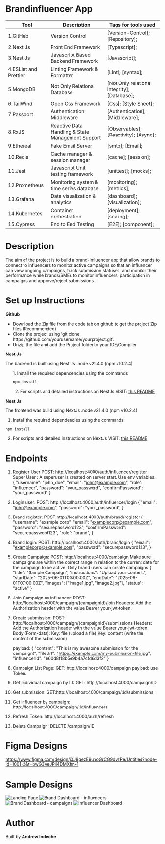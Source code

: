 # Brandinfluencer App

|Tool                | Description                    | Tags for tools used                                                                                               |
| ------------------- | ------------------------------ | ---------------------------------------------------------------------------------------------------- |
| 1.GitHub| Version Control| [Version-Control]; [Repository];|
| 2.Next Js| Front End Framework| [Typescript];|
| 3.Nest Js |  Javascript Based Backend Framework| [Javascript];|
| 4.ESLint and Prettier| Linting Framework & Formatter| [Lint]; [syntax];|
| 5.MongoDB | Not Only Relational Database| [Not Only relational Integrity]; [Database];|
| 6.TailWind | Open Css Framework| [Css]; [Style Sheet];|
| 7.Passport | Authentication Middleware| [Authentication]; [Middleware];|
| 8.RxJS | Reactive Data Handling & State Management Support | [Observables]; [Reactivity]; [Async];
| 9.Ethereal | Fake Email Server| [smtp]; [Email];|
| 10.Redis | Cache manager & session manager| [cache]; [session];|
| 11.Jest | Javascript Unit testing framework| [unittest]; [mocks];|
| 12.Prometheus | Monitoring system & time series database | [monitoring]; [metrics]; |
| 13.Grafana | Data visualization & analytics | [dashboard]; [visualization]; |
| 14.Kubernetes | Container orchestration | [deployment]; [scaling]; |
| 15.Cypress | End to End Testing | [E2E]; [component]; |

## <h1> Description</h1>
<p>The aim of the project is to build a brand-influencer app that allow brands to connect to influencers to monitor active campaigns so that an influencer can view ongoing campaigns, track submission statuses, and monitor their performance while brands/SMEs to monitor influencers' participation in campaigns and approve/reject submissions..</p>

## <h1> Set up Instructions</h1>
<p><b>Github</b></p>
<ul>
<li> Download the Zip file from the code tab on github to get the project Zip files (Recommended)</li>
<li> Clone the project using 'git clone https://github.com/yourusername/yourproject.git'.</li>
<li> Unzip the file and add the Project folder to your IDE/Compiler</li>
</ul>

<p><b>Nest Js</b></p>
The backend is built using Nest Js .node v21.4.0 (npm v10.2.4)
<ul>
1. Install the required dependencies using the commands 

```bash
npm install
```

2. For scripts and detailed instructions on NestJs VISIT: [this README](backend/README.md)

</ul>

<p><b>Nest Js</b></p>
The frontend was build using NextJs .node v21.4.0 (npm v10.2.4)

1. Install the required dependencies using the commands 

```bash
npm install
```

2. For scripts and detailed instructions on NextJs VISIT: [this README](frontend/README.md)

## <h1> Endpoints </h1>

1. Register User POST: http://localhost:4000/auth/influencer/register
            Super User : A superuser is created on server start. Use env variables.         
    {
    "username": "john_doe",
    "email": "john@example.com",
    "role": "influencer",
    "password": "your_password",
    "confirmPassword": "your_password"
    }

2. Login user: POST: http://localhost:4000/auth/influencer/login
    {
    "email": "john@example.com",
    "password": "your_password",
    }

3. Brand register: POST:http://localhost:4000/auth/brand/register
    {
    "username": "example corp",
    "email": "examplecorp@example.com",
    "password": "securepassword123",
    "confirmPassword": "securepassword123",
    "role": "brand",
    }

4. Brand login: POST: http://localhost:4000/auth/brand/login
    {
    "email": "examplecorp@example.com",
    "password": "securepassword123",
    }

2. Create Campaign: POST: http://localhost:4000/campaign
    Make sure campaigns are within the correct range in relation to the current date
    for the campaign to be active.
    Only brand users can create campaigns
    {
    "title": "Sample Campaign",
    "instructions": "Upload your content.",
    "startDate": "2025-06-01T00:00:00Z",
    "endDate": "2025-06-01T07:00:00Z",
    "images": ["image1.jpg", "image2.jpg"],
    "status": "active"
    }

3. Join Campaign as influencer:
    POST: http://localhost:4000/campaign/{campaignId}/join
    Headers: Add the Authorization header with the value Bearer your-jwt-token.

3. Create submission:
    POST: http://localhost:4000/campaign/{campaignId}/submissions
    Headers: Add the Authorization header with the value Bearer your-jwt-token.
    Body (Form-data):
    Key: file (upload a file)
    Key: content (write the content of the submission)

    payload:
    {
    "content": "This is my awesome submission for the campaign!",
    "fileUrl": "https://example.com/my-submission-file.jpg",
    "influencerId": "660d8f18b5e9b4a7cfd6d3f2"
    }

3. Campaign List Page: GET: http://localhost:4000/campaign
      payload: use Token.

4. Get Individual campaign by ID: GET: http://localhost:4000/campaign/ID

5. Get submission: GET:http://localhost:4000/campaign/:id/submissions

6. Get influencer by campaign:  http://localhost:4000/campaign/:id/influencers

7. Refresh Token: http://localhost:4000/auth/refresh

8. Delete Campaign: DELETE /campaign/ID

## <h1> Figma Designs </h1>
https://www.figma.com/design/j0J8gezE9uhoGrCG9dvzPe/Untitled?node-id=1001-2&t=bwG3VeJPii4DMXfm-1

## <h1> Sample Designs </h1>
![Landing Page](<frontend/public/images/screenshots/Screenshot 2025-01-23 175801.png>)
![Brand Dashboard - influencers](<frontend/public/images/screenshots/Screenshot 2025-01-17 205240.png>)
![Brand Dashboard - campaigns](<frontend/public/images/screenshots/Screenshot 2025-02-03 154431.png>)
![Influencer Dashboard](<frontend/public/images/screenshots/Screenshot 2025-01-17 231458.png>)

## <h1> Author </h1>
Built by <b>Andrew Indeche</b>